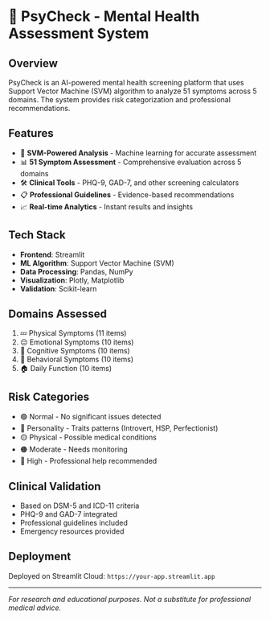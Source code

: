# 🧠 PsyCheck - Mental Health Assessment System

## Overview
PsyCheck is an AI-powered mental health screening platform that uses Support Vector Machine (SVM) algorithm to analyze 51 symptoms across 5 domains. The system provides risk categorization and professional recommendations.

## Features
- 🤖 **SVM-Powered Analysis** - Machine learning for accurate assessment
- 📊 **51 Symptom Assessment** - Comprehensive evaluation across 5 domains
- 🛠 **Clinical Tools** - PHQ-9, GAD-7, and other screening calculators
- 📋 **Professional Guidelines** - Evidence-based recommendations
- 📈 **Real-time Analytics** - Instant results and insights

## Tech Stack
- **Frontend**: Streamlit
- **ML Algorithm**: Support Vector Machine (SVM)
- **Data Processing**: Pandas, NumPy
- **Visualization**: Plotly, Matplotlib
- **Validation**: Scikit-learn

## Domains Assessed
1. 💤 Physical Symptoms (11 items)
2. 😔 Emotional Symptoms (10 items)  
3. 🧠 Cognitive Symptoms (10 items)
4. 🚶 Behavioral Symptoms (10 items)
5. 🏠 Daily Function (10 items)

## Risk Categories
- 🟢 Normal - No significant issues detected
- 🔵 Personality - Traits patterns (Introvert, HSP, Perfectionist)
- 🟡 Physical - Possible medical conditions
- 🟠 Moderate - Needs monitoring
- 🔴 High - Professional help recommended

## Clinical Validation
- Based on DSM-5 and ICD-11 criteria
- PHQ-9 and GAD-7 integrated
- Professional guidelines included
- Emergency resources provided

## Deployment
Deployed on Streamlit Cloud: `https://your-app.streamlit.app`

---
*For research and educational purposes. Not a substitute for professional medical advice.*
